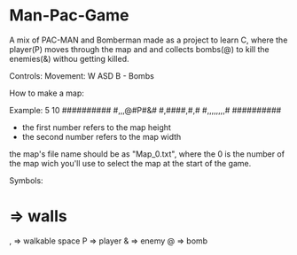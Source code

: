 # Man-Pac-Game
A mix of PAC-MAN and Bomberman made as a project to learn C, where the player(P) moves through the map and and collects bombs(@) to kill the enemies(&) withou getting killed.

Controls:
Movement:
 W
ASD
B - Bombs

How to make a map:

Example:
5 10
##########
#,,,@#P#&#
#,####,#,#
#,,,,,,,,#
##########

- the first number refers to the map height
- the second number refers to the map width

the map's file name should be as "Map_0.txt", where the 0 is the number of the map wich you'll use to select the map at the start of the game.

Symbols:
# => walls
, => walkable space
P => player
& => enemy
@ => bomb
